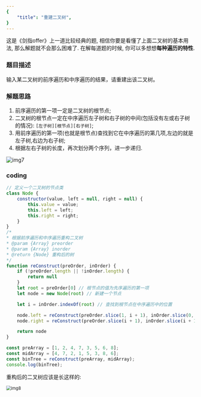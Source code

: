 ```yaml
---
{
    "title": "重建二叉树",
}
---
```


这是《剑指offer》上一道比较经典的题, 相信你要是看懂了上面二叉树的基本用法, 那么解题就不会那么困难了. 在解每道题的时候, 你可以多想想**每种遍历的特性**.

### 题目描述

输入某二叉树的前序遍历和中序遍历的结果，请重建出该二叉树。

### 解题思路

1. 前序遍历的第一项一定是二叉树的根节点;
2. 二叉树的根节点一定在中序遍历左子树和右子树的中间(包括没有左或右子树的情况): `[左子树][根节点][右子树]`;
3. 用前序遍历的第一项(也就是根节点)查找到它在中序遍历的第几项,左边的就是左子树,右边为右子树;
4. 根据左右子树的长度，再次划分两个序列，进一步递归.

![img7](https://hexo-blog-1256114407.cos.ap-shenzhen-fsi.myqcloud.com/binaryTree7.png)

### coding

```javascript
// 定义一个二叉树的节点类
class Node {
    constructor(value, left = null, right = null) {
        this.value = value;
        this.left = left;
        this.right = right;
    }
}
/*
* 根据前序遍历和中序遍历重构二叉树
* @param {Array} preorder
* @param {Array} inorder
* @return {Node} 重构后的树
*/
function reConstruct(preOrder, inOrder) {
    if (!preOrder.length || !inOrder.length) {
        return null
    }
    let root = preOrder[0] // 根节点的值为先序遍历的第一项
    let node = new Node(root) // 新建一个节点

    let i = inOrder.indexOf(root) // 查找到根节点在中序遍历中的位置

    node.left = reConstruct(preOrder.slice(1, i + 1), inOrder.slice(0, i))
    node.right = reConstruct(preOrder.slice(i + 1), inOrder.slice(i + 1))

    return node
}

const preArray = [1, 2, 4, 7, 3, 5, 6, 8];
const midArray = [4, 7, 2, 1, 5, 3, 8, 6];
const binTree = reConstruct(preArray, midArray);
console.log(binTree);
```

重构后的二叉树应该是长这样的:

 <img src="https://hexo-blog-1256114407.cos.ap-shenzhen-fsi.myqcloud.com/binaryTree8.png" alt="img8" style="zoom:80%;" />